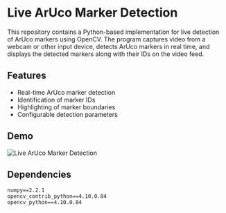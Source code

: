 # Live ArUco Marker Detection

This repository contains a Python-based implementation for live detection of ArUco markers using OpenCV. The program captures video from a webcam or other input device, detects ArUco markers in real time, and displays the detected markers along with their IDs on the video feed.

## Features

- Real-time ArUco marker detection
- Identification of marker IDs
- Highlighting of marker boundaries
- Configurable detection parameters

## Demo

![Live ArUco Marker Detection](aruco_detection_demo.gif)

## Dependencies
```
numpy==2.2.1
opencv_contrib_python==4.10.0.84
opencv_python==4.10.0.84
```

